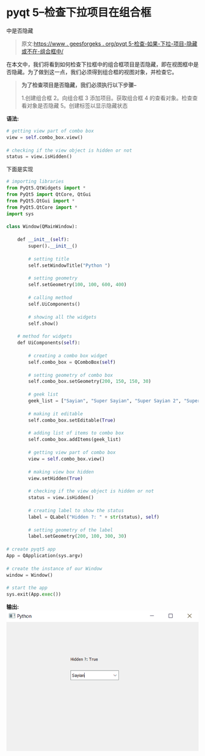 # pyqt 5–检查下拉项目在组合框

中是否隐藏

> 原文:[https://www . geesforgeks . org/pyqt 5-检查-如果-下拉-项目-隐藏或不在-组合框中/](https://www.geeksforgeeks.org/pyqt5-checking-if-drop-down-items-are-hidden-or-not-in-combobox/)

在本文中，我们将看到如何检查下拉框中的组合框项目是否隐藏，即在视图框中是否隐藏。为了做到这一点，我们必须得到组合框的视图对象，并检查它。

> **为了检查项目是否隐藏，我们必须执行以下步骤–**
> 
> 1.创建组合框
> 2。向组合框
> 3 添加项目。获取组合框
> 4 的查看对象。检查查看对象是否隐藏
> 5。创建标签以显示隐藏状态

**语法:**

```py
# getting view part of combo box
view = self.combo_box.view()

# checking if the view object is hidden or not
status = view.isHidden()

```

下面是实现

```py
# importing libraries
from PyQt5.QtWidgets import * 
from PyQt5 import QtCore, QtGui
from PyQt5.QtGui import * 
from PyQt5.QtCore import * 
import sys

class Window(QMainWindow):

    def __init__(self):
        super().__init__()

        # setting title
        self.setWindowTitle("Python ")

        # setting geometry
        self.setGeometry(100, 100, 600, 400)

        # calling method
        self.UiComponents()

        # showing all the widgets
        self.show()

    # method for widgets
    def UiComponents(self):

        # creating a combo box widget
        self.combo_box = QComboBox(self)

        # setting geometry of combo box
        self.combo_box.setGeometry(200, 150, 150, 30)

        # geek list
        geek_list = ["Sayian", "Super Sayian", "Super Sayian 2", "Super Sayian B"]

        # making it editable
        self.combo_box.setEditable(True)

        # adding list of items to combo box
        self.combo_box.addItems(geek_list)

        # getting view part of combo box
        view = self.combo_box.view()

        # making view box hidden
        view.setHidden(True)

        # checking if the view object is hidden or not
        status = view.isHidden()

        # creating label to show the status
        label = QLabel("Hidden ?: " + str(status), self)

        # setting geometry of the label
        label.setGeometry(200, 100, 300, 30)

# create pyqt5 app
App = QApplication(sys.argv)

# create the instance of our Window
window = Window()

# start the app
sys.exit(App.exec())
```

**输出:**
![](img/8ae40392fe1803a620034a7c78066b9d.png)